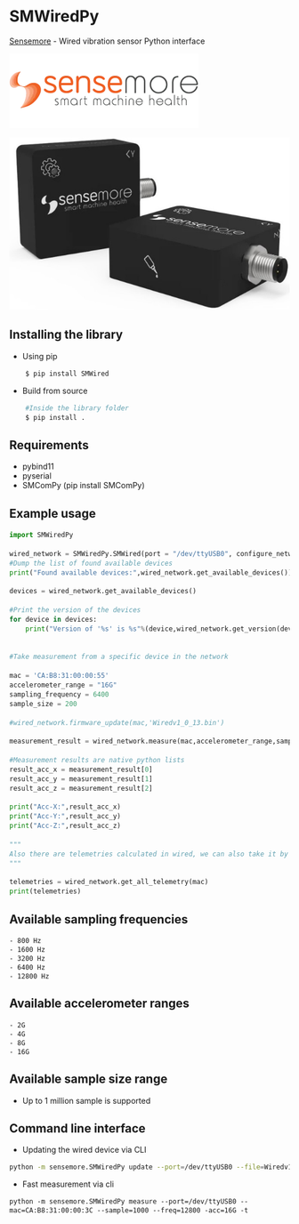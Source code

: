 # SMWiredPy
[Sensemore](https://sensemore.io) - Wired vibration sensor Python interface 

![sm](./img/sm.png)


![Wired](./img/wired.jpg)


## Installing the library

- Using pip
```bash
	$ pip install SMWired
```
- Build from source

```bash
	#Inside the library folder
	$ pip install .
```
## Requirements
- pybind11
- pyserial
- SMComPy (pip install SMComPy)

## Example usage

``` python
import SMWiredPy

wired_network = SMWiredPy.SMWired(port = "/dev/ttyUSB0", configure_network='auto', max_device_number=2)
#Dump the list of found available devices
print("Found available devices:",wired_network.get_available_devices())

devices = wired_network.get_available_devices()

#Print the version of the devices
for device in devices:
	print("Version of '%s' is %s"%(device,wired_network.get_version(device)))


#Take measurement from a specific device in the network

mac = 'CA:B8:31:00:00:55'
accelerometer_range = "16G"
sampling_frequency = 6400
sample_size = 200

#wired_network.firmware_update(mac,'Wiredv1_0_13.bin')

measurement_result = wired_network.measure(mac,accelerometer_range,sampling_frequency,sample_size)

#Measurement results are native python lists
result_acc_x = measurement_result[0]
result_acc_y = measurement_result[1]
result_acc_z = measurement_result[2]

print("Acc-X:",result_acc_x)
print("Acc-Y:",result_acc_y)
print("Acc-Z:",result_acc_z)

"""
Also there are telemetries calculated in wired, we can also take it by calling get_all_telemetry
"""

telemetries = wired_network.get_all_telemetry(mac)
print(telemetries)
```

## Available sampling frequencies

```
- 800 Hz
- 1600 Hz
- 3200 Hz
- 6400 Hz
- 12800 Hz
```

## Available accelerometer ranges

```
- 2G
- 4G
- 8G
- 16G
```

## Available sample size range

- Up to 1 million sample is supported

## Command line interface


- Updating the wired device via CLI
```bash
python -m sensemore.SMWiredPy update --port=/dev/ttyUSB0 --file=Wiredv1_0_13.bin --mac=CA:B8:31:00:00:3C
```
- Fast measurement via cli
```
python -m sensemore.SMWiredPy measure --port=/dev/ttyUSB0 --mac=CA:B8:31:00:00:3C --sample=1000 --freq=12800 -acc=16G -t
```

